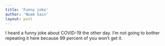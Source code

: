```yaml
---
title: 'Funny joke'
author: 'Noam Sain'
layout: post
---
```


I heard a funny joke about COVID-19 the other day. I’m not going to bother repeating it here because 99 percent of you won’t get it.